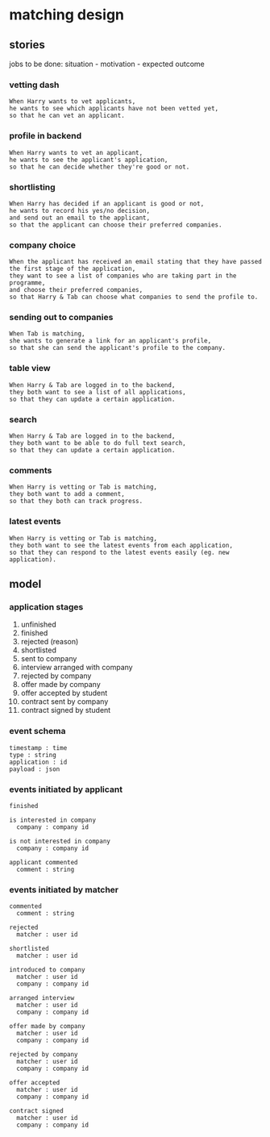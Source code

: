 # matching design

## stories

jobs to be done: situation - motivation - expected outcome

### vetting dash

```
When Harry wants to vet applicants,
he wants to see which applicants have not been vetted yet,
so that he can vet an applicant.
```

### profile in backend

```
When Harry wants to vet an applicant,
he wants to see the applicant's application,
so that he can decide whether they're good or not.
```

### shortlisting

```
When Harry has decided if an applicant is good or not,
he wants to record his yes/no decision,
and send out an email to the applicant,
so that the applicant can choose their preferred companies.
```

### company choice

```
When the applicant has received an email stating that they have passed the first stage of the application,
they want to see a list of companies who are taking part in the programme,
and choose their preferred companies,
so that Harry & Tab can choose what companies to send the profile to.
```

### sending out to companies

```
When Tab is matching,
she wants to generate a link for an applicant's profile,
so that she can send the applicant's profile to the company.
```

### table view

```
When Harry & Tab are logged in to the backend,
they both want to see a list of all applications,
so that they can update a certain application.
```

### search

```
When Harry & Tab are logged in to the backend,
they both want to be able to do full text search,
so that they can update a certain application.
```

### comments

```
When Harry is vetting or Tab is matching,
they both want to add a comment,
so that they both can track progress.
```

### latest events

```
When Harry is vetting or Tab is matching,
they both want to see the latest events from each application,
so that they can respond to the latest events easily (eg. new application).
```

## model

### application stages

1. unfinished
2. finished
3. rejected (reason)
4. shortlisted
5. sent to company
6. interview arranged with company
7. rejected by company
8. offer made by company
9. offer accepted by student
10. contract sent by company
11. contract signed by student

### event schema

```
timestamp : time
type : string
application : id
payload : json
```

### events initiated by applicant

```
finished

is interested in company
  company : company id

is not interested in company
  company : company id

applicant commented
  comment : string
```

### events initiated by matcher

```
commented
  comment : string

rejected
  matcher : user id

shortlisted
  matcher : user id

introduced to company
  matcher : user id
  company : company id

arranged interview
  matcher : user id
  company : company id

offer made by company
  matcher : user id
  company : company id

rejected by company
  matcher : user id
  company : company id

offer accepted
  matcher : user id
  company : company id

contract signed
  matcher : user id
  company : company id
```
